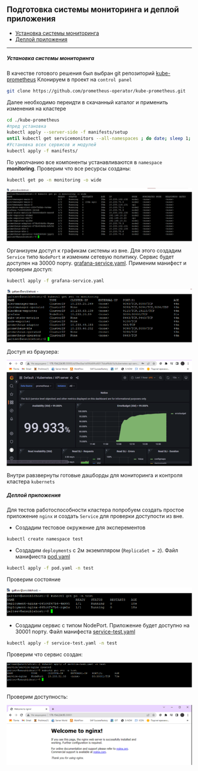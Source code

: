 ## Подготовка cистемы мониторинга и деплой приложения

* [Установка системы мониторинга](#установка-системы-мониторинга)
* [Деплой приложения](#деплой-приложения)

---
##### Установка системы мониторинга

В качестве готового решения был выбран git репозиторий [kube-prometheus](https://github.com/prometheus-operator/kube-prometheus)
Клонируем в проект на `control panel`

```bash
git clone https://github.com/prometheus-operator/kube-prometheus.git
```

Далее необходимо переидти в скачанный каталог и применить изменения на кластере

```bash
cd ./kube-prometheus
#пред установка
kubectl apply --server-side -f manifests/setup
until kubectl get servicemonitors --all-namespaces ; do date; sleep 1; echo ""; done
#Установка всех сервисов и модулей
kubectl apply -f manifests/
```

По умолчанию все компоненты устанавливаются в `namespace` **monitoring**. Проверим что все ресурсы созданы:

```bash
kubectl get po -n monitoring -o wide
```

![img.png](./img/1.png)

Организуем доступ к графикам системы из вне. Для этого создадим `Service` типо `NodePort` и изменим сетевую политику. Сервис будет доступен на 30000 порту.
[grafana-service.yaml](./config/grafana-service.yaml). Применим манифест и проверим доступ:

```bash
kubectl apply -f grafana-service.yaml
```
![img.png](./img/2.png)

Доступ из браузера:

![img.png](./img/3.png)

Внутри равзвернуты готовые дашборды для мониторинга и контроля кластера `kubernets`

##### Деплой приложения

Для тестов работоспособности кластера попробуем создать простое приложение `nginx` и создать `Service` для проверки доступости из вне.

+ Создадим тестовое окружение для эксперементов

```bash
kubectl create namespace test
```
+ Создадим `deployments` c 2м экземпляром (`ReplicaSet = 2`). Файл манифиеста [pod.yaml](./config/pod.yaml)

```bash
kubectl apply -f pod.yaml -n test
```
Проверим состояние 

![img.png](./img/4.png)

+ Создадим сервис с типом NodePort. Приложение будет доступно на 30001 порту. Файл манифеста [service-test.yaml](./config/service-test.yaml)

```bash
kubectl apply -f service-test.yaml -n test
```

Проверим что сервис создан:

![img.png](./img/5.png)

Проверим доступность:

![img.png](./img/6.png)

